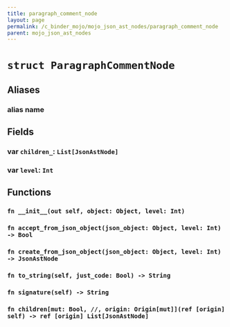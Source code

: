 ```yaml
---
title: paragraph_comment_node
layout: page
permalink: /c_binder_mojo/mojo_json_ast_nodes/paragraph_comment_node
parent: mojo_json_ast_nodes
---
```


# `struct ParagraphCommentNode`
## Aliases
### alias __name__

## Fields
### var `children_`: `List[JsonAstNode]`

### var `level`: `Int`

## Functions
### `fn __init__(out self, object: Object, level: Int)`


### `fn accept_from_json_object(json_object: Object, level: Int) -> Bool`


### `fn create_from_json_object(json_object: Object, level: Int) -> JsonAstNode`


### `fn to_string(self, just_code: Bool) -> String`


### `fn signature(self) -> String`


### `fn children[mut: Bool, //, origin: Origin[mut]](ref [origin] self) -> ref [origin] List[JsonAstNode]`



